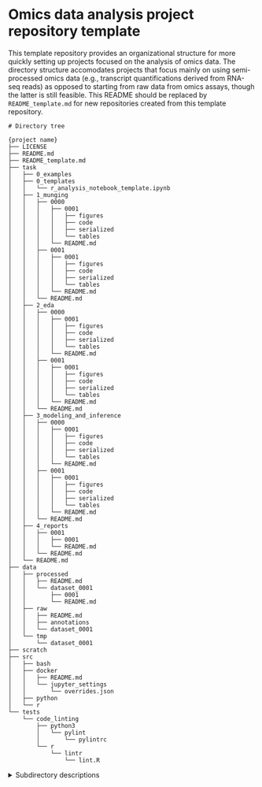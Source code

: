 # Omics data analysis project repository template

This template repository provides an organizational structure for more quickly setting up projects focused on the analysis of omics data. The directory structure accomodates projects that focus mainly on using semi-processed omics data (e.g., transcript quantifications derived from RNA-seq reads) as opposed to starting from raw data from omics assays, though the latter is still feasible. This README should be replaced by `README_template.md` for new repositories created from this template repository.

```
# Directory tree

{project name}
├── LICENSE
├── README.md
├── README_template.md
├── task
│   ├── 0_examples
│   ├── 0_templates
│   │   └── r_analysis_notebook_template.ipynb
│   ├── 1_munging
│   │   ├── 0000
│   │   │   ├── 0001
│   │   │   │   ├── figures
│   │   │   │   ├── code
│   │   │   │   ├── serialized
│   │   │   │   └── tables
│   │   │   └── README.md
│   │   ├── 0001
│   │   │   ├── 0001
│   │   │   │   ├── figures
│   │   │   │   ├── code
│   │   │   │   ├── serialized
│   │   │   │   └── tables
│   │   │   └── README.md
│   │   └── README.md
│   ├── 2_eda
│   │   ├── 0000
│   │   │   ├── 0001
│   │   │   │   ├── figures
│   │   │   │   ├── code
│   │   │   │   ├── serialized
│   │   │   │   └── tables
│   │   │   └── README.md
│   │   ├── 0001
│   │   │   ├── 0001
│   │   │   │   ├── figures
│   │   │   │   ├── code
│   │   │   │   ├── serialized
│   │   │   │   └── tables
│   │   │   └── README.md
│   │   └── README.md
│   ├── 3_modeling_and_inference
│   │   ├── 0000
│   │   │   ├── 0001
│   │   │   │   ├── figures
│   │   │   │   ├── code
│   │   │   │   ├── serialized
│   │   │   │   └── tables
│   │   │   └── README.md
│   │   ├── 0001
│   │   │   ├── 0001
│   │   │   │   ├── figures
│   │   │   │   ├── code
│   │   │   │   ├── serialized
│   │   │   │   └── tables
│   │   │   └── README.md
│   │   └── README.md
│   ├── 4_reports
│   │   ├── 0001
│   │   │   ├── 0001
│   │   │   └── README.md
│   │   └── README.md
│   └── README.md
├── data
│   ├── processed
│   │   ├── README.md
│   │   └── dataset_0001
│   │       ├── 0001
│   │       └── README.md
│   ├── raw
│   │   ├── README.md
│   │   ├── annotations
│   │   └── dataset_0001
│   └── tmp
│       └── dataset_0001
├── scratch
├── src
│   ├── bash
│   ├── docker
│   │   ├── README.md
│   │   └── jupyter_settings
│   │       └── overrides.json
│   ├── python
│   └── r
└── tests
    └── code_linting
        ├── python3
        │   └── pylint
        │       └── pylintrc
        └── r
            └── lintr
                └── lint.R
```

<details>

<summary>Subdirectory descriptions</summary><br />

* `data`: Consists of data used for exploratory data analysis, model fitting, and statistical inference. Original data files are retrieved and stored in the `raw` folder. Intermediate files during processing are held in `tmp` before the final files are stored in `processed`. For analyses used to generate reports, there should be no dependencies on files in `tmp` so that those files can be deleted as needed.
* `task`: Contains interactive notebooks (e.g., Jupyter) or code, visualizations, tables, and serialized output files for various tasks of data analysis projects. The subdirectories further divide results or output by types of processing/analysis tasks and task instances, using a two-tier sequential numbering system.
* `src`: Contains reusable source code and utility scripts used in data retrieval, preparation, and analysis tasks.
* `tests`: Contains code for unit testing the code maintained in the src folder. Also includes code linting tools for style checking Python and R code.
* `scratch`: Scratch space for temporary local files.

**Note:** Typically in omics analyses, multiple iterations of a processed dataset or analysis task are generated. This is considered in the directory structure through the use of numeric subdirectories that categorize files relevant to a specific dataset, task type, or task iteration. In the directory tree, the incremental numbering for subdirectories uses a 4-digit ID format that can accomodate 9999 tasks/variations.

</details>
